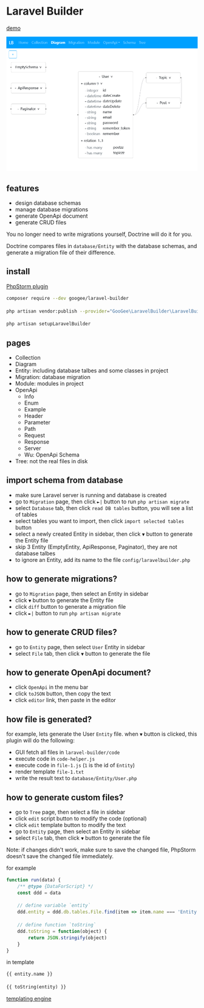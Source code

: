 # Laravel Builder

[demo](https://googee.github.io/laravel-builder/build001)

![diagram](image/diagram.png)


## features

- design database schemas
- manage database migrations
- generate OpenApi document
- generate CRUD files

You no longer need to write migrations yourself, Doctrine will do it for you.

Doctrine compares files in `database/Entity` with the database schemas, and generate a migration file of their difference.


## install

[PhpStorm plugin](https://plugins.jetbrains.com/plugin/20064)

```bash
composer require --dev googee/laravel-builder

php artisan vendor:publish --provider="GooGee\LaravelBuilder\LaravelBuilderServiceProvider"

php artisan setupLaravelBuilder
```


## pages

- Collection
- Diagram
- Entity: including database talbes and some classes in project
- Migration: database migration
- Module: modules in project
- OpenApi
    - Info
    - Enum
    - Example
    - Header
    - Parameter
    - Path
    - Request
    - Response
    - Server
    - Wu: OpenApi Schema
- Tree: not the real files in disk


## import schema from database

- make sure Laravel server is running and database is created
- go to `Migration` page, then click `►|` button to run `php artisan migrate`
- select `Database` tab, then click `read DB tables` button, you will see a list of tables
- select tables you want to import, then click `import selected tables` button
- select a newly created Entity in sidebar, then click `▼` button to generate the Entity file
- skip 3 Entity (EmptyEntity, ApiResponse, Paginator), they are not database talbes
- to ignore an Entity, add its name to the file `config/laravelbuilder.php`


## how to generate migrations?

- go to `Migration` page, then select an Entity in sidebar
- click `▼` button to generate the Entity file
- click `diff` button to generate a migration file
- click `►|` button to run `php artisan migrate`


## how to generate CRUD files?

- go to `Entity` page, then select `User` Entity in sidebar
- select `File` tab, then click `▼` button to generate the file


## how to generate OpenApi document?

- click `OpenApi` in the menu bar
- click `toJSON` button, then copy the text
- click `editor` link, then paste in the editor


## how file is generated?

for example, lets generate the User `Entity` file.
when `▼` button is clicked, this plugin will do the following:

- GUI fetch all files in `laravel-builder/code`
- execute code in `code-helper.js`
- execute code in `file-1.js` (`1` is the id of `Entity`)
- render template `file-1.txt`
- write the result text to `database/Entity/User.php`


## how to generate custom files?

- go to `Tree` page, then select a file in sidebar
- click `edit` script button to modify the code (optional)
- click `edit` template button to modify the text
- go to `Entity` page, then select an Entity in sidebar
- select `File` tab, then click `▼` button to generate the file

Note: if changes didn't work, make sure to save the changed file, PhpStorm doesn't save the changed file immediately.

for example

```JavaScript
function run(data) {
    /** @type {DataForScript} */
    const ddd = data

    // define variable `entity`
    ddd.entity = ddd.db.tables.File.find(item => item.name === 'Entity')

    // define function `toString`
    ddd.toString = function(object) {
        return JSON.stringify(object)
    }
}
```

in template

```txt
{{ entity.name }}

{{ toString(entity) }}
```

[templating engine](https://mozilla.github.io/nunjucks/templating.html)
